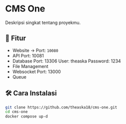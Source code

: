 # CMS One

Deskripsi singkat tentang proyekmu.

## 🚀 Fitur
- Website → Port: `10080`
- API
	Port: 10081
- Database
	Port: 13306
	User: theaska
	Password: 1234
- File Management
- Websocket
	Port: 13000
- Queue

## 🛠️ Cara Instalasi

```bash
git clone https://github.com/theaska18/cms-one.git
cd cms-one
docker compose up-d
